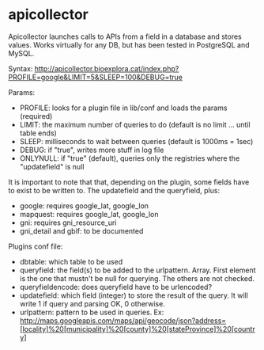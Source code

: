 apicollector
============

Apicollector launches calls to APIs from a field in a database and stores values. Works virtually for any DB, but has been tested in PostgreSQL and MySQL.

Syntax: http://apicollector.bioexplora.cat/index.php?PROFILE=google&LIMIT=5&SLEEP=100&DEBUG=true

Params:
* PROFILE: looks for a plugin file in lib/conf and loads the params (required)
* LIMIT: the maximum number of queries to do (default is no limit ... until table ends)
* SLEEP: milliseconds to wait between queries (default is 1000ms = 1sec)
* DEBUG: if "true", writes more stuff in log file
* ONLYNULL: if "true" (default), queries only the registries where the "updatefield" is null

It is important to note that that, depending on the plugin, some fields have to exist to be written to. The updatefield and the queryfield, plus:
* google: requires google_lat, google_lon
* mapquest: requires google_lat, google_lon
* gni: requires gni_resource_uri
* gni_detail and gbif: to be documented 

Plugins conf file:
* dbtable: which table to be used
* queryfield: the field(s) to be added to the urlpattern. Array. First element is the one that mustn't be null for querying. The others are not checked. 
* queryfieldencode: does queryfield have to be urlencoded?
* updatefield: which field (integer) to store the result of the query. It will write 1 if query and parsing OK, 0 otherwise. 
* urlpattern: pattern to be used in queries. Ex: http://maps.googleapis.com/maps/api/geocode/json?address=[locality]%20[municipality]%20[county]%20[stateProvince]%20[country]
	